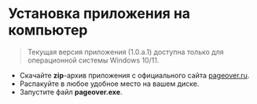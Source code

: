 # Установка приложения на компьютер

> Текущая версия приложения (1.0.a.1) доступна только для операционной системы Windows 10/11.

* Скачайте **zip**-архив приложения с официального сайта [pageover.ru](https://pageover.ru/ "Скачать").
* Распакуйте в любое удобное место на вашем диске.
* Запустите файл **pageover.exe**.
